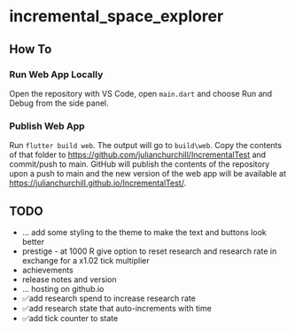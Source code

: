 # incremental_space_explorer

## How To

### Run Web App Locally

Open the repository with VS Code, open `main.dart` and choose Run and Debug from the side panel.

### Publish Web App

Run `flutter build web`. The output will go to `build\web`. Copy the contents of that folder to https://github.com/julianchurchill/IncrementalTest and commit/push to main. GitHub will publish the contents of the repository upon a push to main and the new version of the web app will be available at https://julianchurchill.github.io/IncrementalTest/.

## TODO

- ... add some styling to the theme to make the text and buttons look better
- prestige - at 1000 R give option to reset research and research rate in exchange for a x1.02 tick multiplier
- achievements
- release notes and version
- ... hosting on github.io
- ✅add research spend to increase research rate 
- ✅add research state that auto-increments with time
- ✅add tick counter to state
